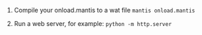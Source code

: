 1. Compile your onload.mantis to a wat file `mantis onload.mantis`

2. Run a web server, for example: `python -m http.server`
